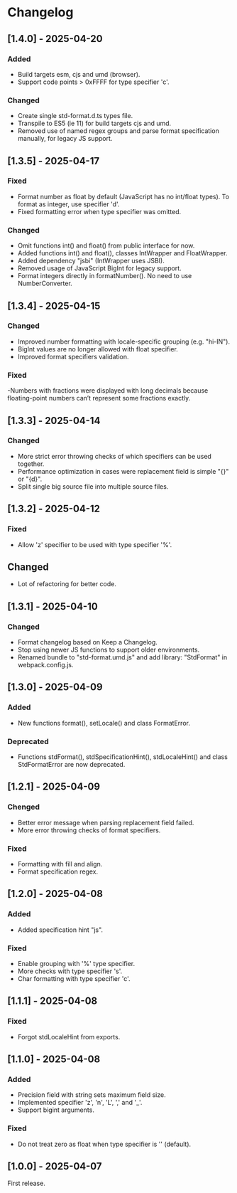 # Changelog

## [1.4.0] - 2025-04-20
### Added
- Build targets esm, cjs and umd (browser). 
- Support code points > 0xFFFF for type specifier 'c'.
### Changed
- Create single std-format.d.ts types file.
- Transpile to ES5 (ie 11) for build targets cjs and umd.
- Removed use of named regex groups and parse format specification manually, for legacy JS support.

## [1.3.5] - 2025-04-17
### Fixed
- Format number as float by default (JavaScript has no int/float types). To format as integer, use specifier 'd'.
- Fixed formatting error when type specifier was omitted.
### Changed
- Omit functions int() and float() from public interface for now.
- Added functions int() and float(), classes IntWrapper and FloatWrapper.
- Added dependency "jsbi" (IntWrapper uses JSBI).
- Removed usage of JavaScript BigInt for legacy support.
- Format integers directly in formatNumber(). No need to use NumberConverter.

## [1.3.4] - 2025-04-15
### Changed
- Improved number formatting with locale-specific grouping (e.g. "hi-IN").
- BigInt values are no longer allowed with float specifier.
- Improved format specifiers validation.
### Fixed
-Numbers with fractions were displayed with long decimals because floating-point numbers can’t represent some fractions exactly.

## [1.3.3] - 2025-04-14
### Changed
- More strict error throwing checks of which specifiers can be used together.
- Performance optimization in cases were replacement field is simple "{}" or "{d}".
- Split single big source file into multiple source files.

## [1.3.2] - 2025-04-12
### Fixed
- Allow 'z' specifier to be used with type specifier '%'.
## Changed
- Lot of refactoring for better code.

## [1.3.1] - 2025-04-10
### Changed
- Format changelog based on Keep a Changelog.
- Stop using newer JS functions to support older environments.
- Renamed bundle to "std-format.umd.js" and add library: "StdFormat" in webpack.config.js.

## [1.3.0] - 2025-04-09
### Added
- New functions format(), setLocale() and class FormatError.
### Deprecated
- Functions stdFormat(), stdSpecificationHint(), stdLocaleHint() and class StdFormatError are now deprecated.

## [1.2.1] - 2025-04-09
### Chenged
- Better error message when parsing replacement field failed.
- More error throwing checks of format specifiers.
### Fixed
- Formatting with fill and align.
- Format specification regex.

## [1.2.0] - 2025-04-08
### Added
- Added specification hint "js".
### Fixed
- Enable grouping with '%' type specifier.
- More checks with type specifier 's'.
- Char formatting with type specifier 'c'.

## [1.1.1] - 2025-04-08
### Fixed
- Forgot stdLocaleHint from exports.

## [1.1.0] - 2025-04-08
### Added
- Precision field with string sets maximum field size.
- Implemented specifier 'z', 'n', 'L', ',' and '_'.
- Support bigint arguments.
### Fixed
- Do not treat zero as float when type specifier is '' (default).

## [1.0.0] - 2025-04-07
First release.